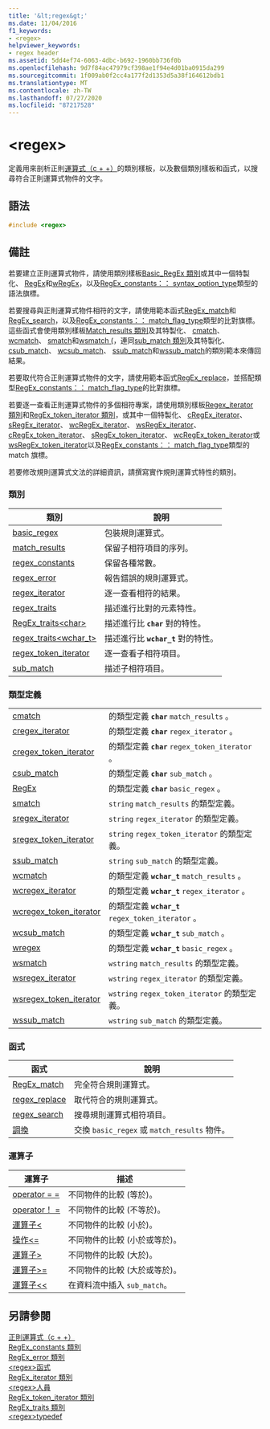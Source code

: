 ```yaml
---
title: '&lt;regex&gt;'
ms.date: 11/04/2016
f1_keywords:
- <regex>
helpviewer_keywords:
- regex header
ms.assetid: 5dd4ef74-6063-4dbc-b692-1960bb736f0b
ms.openlocfilehash: 9d7f84ac47979cf398ae1f94e4d01ba0915da299
ms.sourcegitcommit: 1f009ab0f2cc4a177f2d1353d5a38f164612bdb1
ms.translationtype: MT
ms.contentlocale: zh-TW
ms.lasthandoff: 07/27/2020
ms.locfileid: "87217528"
---
```

# <a name="ltregexgt"></a>&lt;regex&gt;

定義用來剖析正則[運算式（c + +）](../standard-library/regular-expressions-cpp.md)的類別樣板，以及數個類別樣板和函式，以搜尋符合正則運算式物件的文字。

## <a name="syntax"></a>語法

```cpp
#include <regex>
```

## <a name="remarks"></a>備註

若要建立正則運算式物件，請使用類別樣板[Basic_RegEx 類別](../standard-library/basic-regex-class.md)或其中一個特製化、 [RegEx](../standard-library/regex-typedefs.md#regex)和[wRegEx](../standard-library/regex-typedefs.md#wregex)，以及[RegEx_constants：： syntax_option_type](../standard-library/regex-constants-class.md#syntax_option_type)類型的語法旗標。

若要搜尋與正則運算式物件相符的文字，請使用範本函式[RegEx_match](../standard-library/regex-functions.md#regex_match)和[RegEx_search](../standard-library/regex-functions.md#regex_search)，以及[RegEx_constants：： match_flag_type](../standard-library/regex-constants-class.md#match_flag_type)類型的比對旗標。 這些函式會使用類別樣板[Match_results 類別](../standard-library/match-results-class.md)及其特製化、 [cmatch](../standard-library/regex-typedefs.md#cmatch)、 [wcmatch](../standard-library/regex-typedefs.md#wcmatch)、 [smatch](../standard-library/regex-typedefs.md#smatch)和[wsmatch (](../standard-library/regex-typedefs.md#wsmatch)，連同[sub_match 類別](../standard-library/sub-match-class.md)及其特製化、 [csub_match](../standard-library/regex-typedefs.md#csub_match)、 [wcsub_match](../standard-library/regex-typedefs.md#wcsub_match)、 [ssub_match](../standard-library/regex-typedefs.md#ssub_match)和[wssub_match](../standard-library/regex-typedefs.md#wssub_match)的類別範本來傳回結果。

若要取代符合正則運算式物件的文字，請使用範本函式[RegEx_replace](../standard-library/regex-functions.md#regex_replace)，並搭配類型[RegEx_constants：： match_flag_type](../standard-library/regex-constants-class.md#match_flag_type)的比對旗標。

若要逐一查看正則運算式物件的多個相符專案，請使用類別樣板[Regex_iterator 類別](../standard-library/regex-iterator-class.md)和[RegEx_token_iterator 類別](../standard-library/regex-token-iterator-class.md)，或其中一個特製化、 [cRegEx_iterator](../standard-library/regex-typedefs.md#cregex_iterator)、 [sRegEx_iterator](../standard-library/regex-typedefs.md#sregex_iterator)、 [wcRegEx_iterator](../standard-library/regex-typedefs.md#wcregex_iterator)、 [wsRegEx_iterator](../standard-library/regex-typedefs.md#wsregex_iterator)、 [cRegEx_token_iterator](../standard-library/regex-typedefs.md#cregex_token_iterator)、 [sRegEx_token_iterator](../standard-library/regex-typedefs.md#sregex_token_iterator)、 [wcRegEx_token_iterator](../standard-library/regex-typedefs.md#wcregex_token_iterator)或[wsRegEx_token_iterator](../standard-library/regex-typedefs.md#wsregex_token_iterator)以及[RegEx_constants：： match_flag_type](../standard-library/regex-constants-class.md#match_flag_type)類型的 match 旗標。

若要修改規則運算式文法的詳細資訊，請撰寫實作規則運算式特性的類別。

### <a name="classes"></a>類別

|類別|說明|
|-|-|
|[basic_regex](../standard-library/basic-regex-class.md)|包裝規則運算式。|
|[match_results](../standard-library/match-results-class.md)|保留子相符項目的序列。|
|[regex_constants](../standard-library/regex-constants-class.md)|保留各種常數。|
|[regex_error](../standard-library/regex-error-class.md)|報告錯誤的規則運算式。|
|[regex_iterator](../standard-library/regex-iterator-class.md)|逐一查看相符的結果。|
|[regex_traits](../standard-library/regex-traits-class.md)|描述進行比對的元素特性。|
|[RegEx_traits\<char>](../standard-library/regex-traits-char-class.md)|描述進行比 **`char`** 對的特性。|
|[regex_traits<wchar_t>](../standard-library/regex-traits-wchar-t-class.md)|描述進行比 **`wchar_t`** 對的特性。|
|[regex_token_iterator](../standard-library/regex-token-iterator-class.md)|逐一查看子相符項目。|
|[sub_match](../standard-library/sub-match-class.md)|描述子相符項目。|

### <a name="type-definitions"></a>類型定義

|||
|-|-|
|[cmatch](../standard-library/regex-typedefs.md#cmatch)|的類型定義 **`char`** `match_results` 。|
|[cregex_iterator](../standard-library/regex-typedefs.md#cregex_iterator)|的類型定義 **`char`** `regex_iterator` 。|
|[cregex_token_iterator](../standard-library/regex-typedefs.md#cregex_token_iterator)|的類型定義 **`char`** `regex_token_iterator` 。|
|[csub_match](../standard-library/regex-typedefs.md#csub_match)|的類型定義 **`char`** `sub_match` 。|
|[RegEx](../standard-library/regex-typedefs.md#regex)|的類型定義 **`char`** `basic_regex` 。|
|[smatch](../standard-library/regex-typedefs.md#smatch)|`string` `match_results` 的類型定義。|
|[sregex_iterator](../standard-library/regex-typedefs.md#sregex_iterator)|`string` `regex_iterator` 的類型定義。|
|[sregex_token_iterator](../standard-library/regex-typedefs.md#sregex_token_iterator)|`string` `regex_token_iterator` 的類型定義。|
|[ssub_match](../standard-library/regex-typedefs.md#ssub_match)|`string` `sub_match` 的類型定義。|
|[wcmatch](../standard-library/regex-typedefs.md#wcmatch)|的類型定義 **`wchar_t`** `match_results` 。|
|[wcregex_iterator](../standard-library/regex-typedefs.md#wcregex_iterator)|的類型定義 **`wchar_t`** `regex_iterator` 。|
|[wcregex_token_iterator](../standard-library/regex-typedefs.md#wcregex_token_iterator)|的類型定義 **`wchar_t`** `regex_token_iterator` 。|
|[wcsub_match](../standard-library/regex-typedefs.md#wcsub_match)|的類型定義 **`wchar_t`** `sub_match` 。|
|[wregex](../standard-library/regex-typedefs.md#wregex)|的類型定義 **`wchar_t`** `basic_regex` 。|
|[wsmatch](../standard-library/regex-typedefs.md#wsmatch)|`wstring` `match_results` 的類型定義。|
|[wsregex_iterator](../standard-library/regex-typedefs.md#wsregex_iterator)|`wstring` `regex_iterator` 的類型定義。|
|[wsregex_token_iterator](../standard-library/regex-typedefs.md#wsregex_token_iterator)|`wstring` `regex_token_iterator` 的類型定義。|
|[wssub_match](../standard-library/regex-typedefs.md#wssub_match)|`wstring` `sub_match` 的類型定義。|

### <a name="functions"></a>函式

|函式|說明|
|-|-|
|[RegEx_match](../standard-library/regex-functions.md#regex_match)|完全符合規則運算式。|
|[regex_replace](../standard-library/regex-functions.md#regex_replace)|取代符合的規則運算式。|
|[regex_search](../standard-library/regex-functions.md#regex_search)|搜尋規則運算式相符項目。|
|[調換](../standard-library/regex-functions.md#swap)|交換 `basic_regex` 或 `match_results` 物件。|

### <a name="operators"></a>運算子

|運算子|描述|
|-|-|
|[operator = =](../standard-library/regex-operators.md#op_eq_eq)|不同物件的比較 (等於)。|
|[operator！ =](../standard-library/regex-operators.md#op_neq)|不同物件的比較 (不等於)。|
|[運算子<](../standard-library/regex-operators.md#op_lt)|不同物件的比較 (小於)。|
|[操作\<=](../standard-library/regex-operators.md#op_gt_eq)|不同物件的比較 (小於或等於)。|
|[運算子>](../standard-library/regex-operators.md#op_gt)|不同物件的比較 (大於)。|
|[運算子>=](../standard-library/regex-operators.md#op_gt_eq)|不同物件的比較 (大於或等於)。|
|[運算子<<](../standard-library/regex-operators.md#op_lt_lt)|在資料流中插入 `sub_match`。|

## <a name="see-also"></a>另請參閱

[正則運算式（c + +）](../standard-library/regular-expressions-cpp.md)\
[RegEx_constants 類別](../standard-library/regex-constants-class.md)\
[RegEx_error 類別](../standard-library/regex-error-class.md)\
[\<regex>函式](../standard-library/regex-functions.md)\
[RegEx_iterator 類別](../standard-library/regex-iterator-class.md)\
[\<regex>人員](../standard-library/regex-operators.md)\
[RegEx_token_iterator 類別](../standard-library/regex-token-iterator-class.md)\
[RegEx_traits 類別](../standard-library/regex-traits-class.md)\
[\<regex>typedef](../standard-library/regex-typedefs.md)
